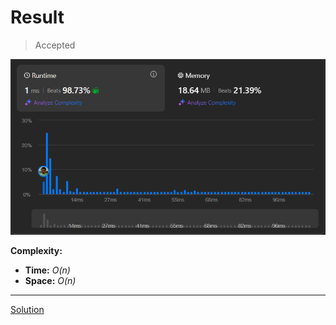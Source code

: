# Result

> Accepted


![Result Image](result.png)


**Complexity:**

- **Time:** *O(n)*
- **Space:** *O(n)*


---

[Solution](https://leetcode.com/problems/counting-bits/solutions/1808435/python-javascript-very-deep-explanation)